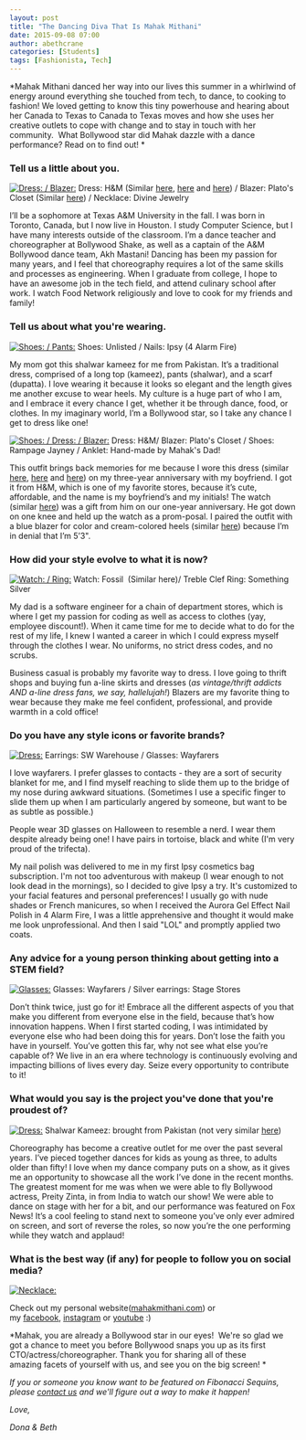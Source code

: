 ```yaml
---
layout: post
title: "The Dancing Diva That Is Mahak Mithani"
date: 2015-09-08 07:00
author: abethcrane
categories: [Students]
tags: [Fashionista, Tech]
---
```


*Mahak Mithani danced her way into our lives this summer in a whirlwind of energy around everything she touched from tech, to dance, to cooking to fashion! We loved getting to know this tiny powerhouse and hearing about her Canada to Texas to Canada to Texas moves and how she uses her creative outlets to cope with change and to stay in touch with her community.  What Bollywood star did Mahak dazzle with a dance performance? Read on to find out! *

### Tell us a little about you.

[![Dress: / Blazer: ](http://www.fibonaccisequinsblog.com/wp-content/uploads/2015/08/IMG_3166-1024x683.jpg)](http://www.fibonaccisequinsblog.com/wp-content/uploads/2015/08/IMG_3166.jpg) Dress: H&M (Similar [here](http://amzn.to/1K35W35), [here](http://amzn.to/1K36ia3) and [here](http://amzn.to/1UCS4yh)) / Blazer: Plato's Closet (Similar [here](http://amzn.to/1UCS4yh)) / Necklace: Divine Jewelry

I’ll be a sophomore at Texas A&M University in the fall. I was born in Toronto, Canada, but I now live in Houston. I study Computer Science, but I have many interests outside of the classroom. I’m a dance teacher and choreographer at Bollywood Shake, as well as a captain of the A&M Bollywood dance team, Akh Mastani! Dancing has been my passion for many years, and I feel that choreography requires a lot of the same skills and processes as engineering. When I graduate from college, I hope to have an awesome job in the tech field, and attend culinary school after work. I watch Food Network religiously and love to cook for my friends and family!

### Tell us about what you're wearing.

[![Shoes: / Pants: ](http://www.fibonaccisequinsblog.com/wp-content/uploads/2015/08/IMG_3248-683x1024.jpg)](http://www.fibonaccisequinsblog.com/wp-content/uploads/2015/08/IMG_3248.jpg) Shoes: Unlisted / Nails: Ipsy (4 Alarm Fire)

My mom got this shalwar kameez for me from Pakistan. It’s a traditional dress, comprised of a long top (kameez), pants (shalwar), and a scarf (dupatta). I love wearing it because it looks so elegant and the length gives me another excuse to wear heels. My culture is a huge part of who I am, and I embrace it every chance I get, whether it be through dance, food, or clothes. In my imaginary world, I’m a Bollywood star, so I take any chance I get to dress like one!

[![Shoes: / Dress: / Blazer: ](http://www.fibonaccisequinsblog.com/wp-content/uploads/2015/08/IMG_3078-683x1024.jpg)](http://www.fibonaccisequinsblog.com/wp-content/uploads/2015/08/IMG_3078.jpg) Dress: H&M/ Blazer: Plato's Closet / Shoes: Rampage Jayney / Anklet: Hand-made by Mahak's Dad!

This outfit brings back memories for me because I wore this dress (similar [here](http://amzn.to/1K35W35), [here](http://amzn.to/1K36ia3) and [here](http://amzn.to/1UCS4yh)) on my three-year anniversary with my boyfriend. I got it from H&M, which is one of my favorite stores, because it’s cute, affordable, and the name is my boyfriend’s and my initials! The watch (similar [here](http://amzn.to/1NeaeFL)) was a gift from him on our one-year anniversary. He got down on one knee and held up the watch as a prom-posal. I paired the outfit with a blue blazer for color and cream-colored heels (similar [here](http://amzn.to/1PXLuAN)) because I’m in denial that I’m 5’3".

### How did your style evolve to what it is now?

[![Watch: / Ring: ](http://www.fibonaccisequinsblog.com/wp-content/uploads/2015/08/IMG_3194-1024x683.jpg)](http://www.fibonaccisequinsblog.com/wp-content/uploads/2015/08/IMG_3194.jpg) Watch: Fossil  (Similar here)/ Treble Clef Ring: Something Silver

My dad is a software engineer for a chain of department stores, which is where I get my passion for coding as well as access to clothes (yay, employee discount!). When it came time for me to decide what to do for the rest of my life, I knew I wanted a career in which I could express myself through the clothes I wear. No uniforms, no strict dress codes, and no scrubs.

Business casual is probably my favorite way to dress. I love going to thrift shops and buying fun a-line skirts and dresses (*as vintage/thrift addicts AND a-line dress fans, we say, hallelujah!*) Blazers are my favorite thing to wear because they make me feel confident, professional, and provide warmth in a cold office!

### Do you have any style icons or favorite brands?

[![Dress: ](http://www.fibonaccisequinsblog.com/wp-content/uploads/2015/08/IMG_3202-683x1024.jpg)](http://www.fibonaccisequinsblog.com/wp-content/uploads/2015/08/IMG_3202.jpg) Earrings: SW Warehouse / Glasses: Wayfarers

I love wayfarers. I prefer glasses to contacts - they are a sort of security blanket for me, and I find myself reaching to slide them up to the bridge of my nose during awkward situations. (Sometimes I use a specific finger to slide them up when I am particularly angered by someone, but want to be as subtle as possible.)

People wear 3D glasses on Halloween to resemble a nerd. I wear them despite already being one! I have pairs in tortoise, black and white (I'm very proud of the trifecta).

My nail polish was delivered to me in my first Ipsy cosmetics bag subscription. I'm not too adventurous with makeup (I wear enough to not look dead in the mornings), so I decided to give Ipsy a try. It's customized to your facial features and personal preferences! I usually go with nude shades or French manicures, so when I received the Aurora Gel Effect Nail Polish in 4 Alarm Fire, I was a little apprehensive and thought it would make me look unprofessional. And then I said "LOL" and promptly applied two coats.

### Any advice for a young person thinking about getting into a STEM field?

[![Glasses: ](http://www.fibonaccisequinsblog.com/wp-content/uploads/2015/08/IMG_3188-1024x683.jpg)](http://www.fibonaccisequinsblog.com/wp-content/uploads/2015/08/IMG_3188.jpg) Glasses: Wayfarers / Silver earrings: Stage Stores

Don’t think twice, just go for it! Embrace all the different aspects of you that make you different from everyone else in the field, because that’s how innovation happens. When I first started coding, I was intimidated by everyone else who had been doing this for years. Don’t lose the faith you have in yourself. You’ve gotten this far, why not see what else you’re capable of? We live in an era where technology is continuously evolving and impacting billions of lives every day. Seize every opportunity to contribute to it!

### What would you say is the project you've done that you're proudest of?

[![Dress: ](http://www.fibonaccisequinsblog.com/wp-content/uploads/2015/08/IMG_3233-1024x683.jpg)](http://www.fibonaccisequinsblog.com/wp-content/uploads/2015/08/IMG_3233.jpg) Shalwar Kameez: brought from Pakistan (not very similar [here](http://amzn.to/1Nebqcd))

Choreography has become a creative outlet for me over the past several years. I’ve pieced together dances for kids as young as three, to adults older than fifty! I love when my dance company puts on a show, as it gives me an opportunity to showcase all the work I’ve done in the recent months. The greatest moment for me was when we were able to fly Bollywood actress, Preity Zinta, in from India to watch our show! We were able to dance on stage with her for a bit, and our performance was featured on Fox News! It’s a cool feeling to stand next to someone you’ve only ever admired on screen, and sort of reverse the roles, so now you’re the one performing while they watch and applaud!

### What is the best way (if any) for people to follow you on social media?

[![Necklace: ](http://www.fibonaccisequinsblog.com/wp-content/uploads/2015/08/IMG_3294-1024x683.jpg)](http://www.fibonaccisequinsblog.com/wp-content/uploads/2015/08/IMG_3294.jpg)

Check out my personal website([mahakmithani.com](http://mahakmithani.com)) or my [facebook](https://www.facebook.com/mahak.mithani), [instagram](https://instagram.com/mahakmithani) or [youtube](https://www.youtube.com/user/mahakmithani) :)

*Mahak, you are already a Bollywood star in our eyes!  We're so glad we got a chance to meet you before Bollywood snaps you up as its first CTO/actress/choreographer. Thank you for sharing all of these amazing facets of yourself with us, and see you on the big screen! *

*If you or someone you know want to be featured on Fibonacci Sequins, please [contact us](mailto:%20donainparis@gmail.com) and we'll figure out a way to make it happen!*

*Love,*

*Dona & Beth*
